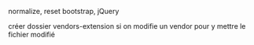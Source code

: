 normalize, reset
bootstrap, jQuery

créer dossier vendors-extension si on modifie un vendor pour y mettre le fichier modifié